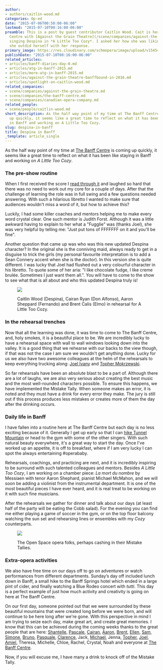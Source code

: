 ```yaml
---
author:
- authors/caitlin-wood.md
categories: Op-ed
date: "2015-07-06T00:50:00-06:00"
lastmod: "2015-07-10T00:16:00-06:00"
preamble: This is a post by guest contributor Caitlin Wood. Cait is here at The Banff
  Centre with [Against the Grain Theatre](/scene/companies/against-the-grain-theatre/),
  singing Despina in *A Little Too Cozy*. I asked her how she was liking Banff, and
  she outdid herself with her response.
primary_image: https://res.cloudinary.com/schmopera/image/upload/v1545409169/media/webhook-uploads/1436237094615/BanffBlueRodeo.jpg.jpg
publishDate: "2015-07-10T08:16:00-06:00"
related_articles:
- articles/banff-diaries-day-0.md
- articles/atg-in-banff-2015.md
- articles/more-atg-in-banff-2015.md
- articles/against-the-grain-theatre-banffbound-in-2016.md
- articles/spotlight-on-caitlin-wood.md
related_companies:
- scene/companies/against-the-grain-theatre.md
- scene/companies/the-banff-centre.md
- scene/companies/canadian-opera-company.md
related_people:
- scene/people/caitlin-wood.md
short_description: As the half way point of my time at The Banff Centre is coming
  up quickly, it seems like a great time to reflect on what it has been like staying
  in Banff and working on A Little Too Cozy.
slug: despina-in-banff
title: Despina in Banff
_template: article_single
---
```


As the half way point of my time at [The Banff Centre](/scene/companies/the-banff-centre/) is coming up quickly, it seems like  a great time to reflect on what it has been like staying in Banff and working on *A Little Too Cozy*.

### The pre-show routine

When I first received the score I [read through it](/whats-my-line/) and laughed so hard that there was no need to work out my core for a couple of days. After that the challenge of learning the role was in full swing and a few questions needed answering. With such a hilarious libretto I wanted to make sure that audiences wouldn't miss a word of it, but how to achieve this? 

Luckily, I had some killer coaches and mentors helping me to make every word crystal clear. One such mentor is Judith Forst. Although it was a little awkward having to explain to her what a "Fugglie" was (thanks Joel), she was very helpful by telling me: "Just put tons of FFFFFFF on it and you'll be fine". 

Another question that came up was who was this new updated Despina character? In the original she is the conniving maid, always ready to get in a disguise to trick the girls (my personal favourite interpretation is to add a Sean Connery accent when she is the doctor). In this version she is quite different. I was lucky that Joel had flushed out a very colourful character in his libretto. To quote some of her aria: "I like chocolate fudge, I like creme brulée. Sometimes I just want them all.". You will have to come to the show to see what that is all about and who this updated Despina truly is!

<figure data-type="image">

![](https://res.cloudinary.com/schmopera/image/upload/v1545409169/media/webhook-uploads/1436236657204/CaitRehearsal.jpg.jpg)

<figcaption>Caitlin Wood (Despina), Cairan Ryan (Don Alfonso), Aaron Sheppard (Fernando) and Brent Calis (Elmo) in rehearsal for A Little Too Cozy.</figcaption>
</figure>

### In the rehearsal trenches

Now that all the learning was done, it was time to come to The Banff Centre, and, holy smokes, it is a beautiful place to be. We are incredibly lucky to have a rehearsal space with wall to wall windows looking down into the valley. It is a good thing that we rehearse with our backs to the view though, if that was not the case I am sure we wouldn't get anything done. Lucky for us we also have two awesome colleagues at the helm of the rehearsals to keep everything trucking along: [Joel Ivany](/scene/people/joel-ivany/) and [Topher Mokrzewski](/scene/people/christopher-mokrzewski/). 

So far rehearsals have been an absolute blast to be a part of. Although there are a lot of laughs, we are also very serious about creating the best music and the most well-rounded characters possible. To ensure this happens, we have implemented the Mistake Tally. When someone makes an error, it is noted and they must have a drink for every error they make. The jury is still out if this process produces less mistakes or creates more of them the day after the drinking occurs. 

### Daily life in Banff

I have fallen into a routine here at The Banff Centre but each day is no less exciting because of it. Generally I get up early so that I can [hike Tunnel Mountain](/a-quick-hike-in-banff-or-testing-opera-singers-lungs/) or head to the gym with some of the other singers. With such natural beauty everywhere, it's a great way to start the day. Once I've worked up an appetite, it is off to breakfast, where if I am very lucky I can spot the always entertaining #operababy. 

Rehearsals, coachings, and practicing are next, and it is incredibly inspiring to be surround with such talented colleagues and mentors. Besides *A Little Too Cozy*, I am working on a chamber piece: *La mort du nombre* by Messiaen with tenor Aaron Shephard, pianist Michael McMahon, and we will soon be adding a violinist from the instrumental department. It is one of the most beautiful pieces I have ever heard, and it is real treat to be working on it with such fine musicians. 

After the rehearsals we gather for dinner and talk about our days (at least half of the party will be eating the Cobb salad). For the evening you can find me either playing a game of soccer in the gym, or on the top floor balcony watching the sun set and rehearsing lines or ensembles with my *Cozy* counterparts. 

<figure data-type="image">

![](https://res.cloudinary.com/schmopera/image/upload/v1545409169/media/webhook-uploads/1436236980766/BanffCrew.jpg.jpg)

<figcaption>The Open Space opera folks, perhaps cashing in their Mistake Tallies.</figcaption>
</figure>

### Extra-opera activities

We also have free time on our days off to go on adventures or watch performances from different departments. Sunday’s day off included lunch down in Banff, a small hike to the Banff Springs hotel which ended in a large pint of cider, and finally watching a Blue Rodeo concert with *tutti*. This day is a perfect example of just how much activity and creativity is going on here at The Banff Centre. 

On our first day, someone pointed out that we were surrounded by these beautiful mountains that were created long before we were born, and will continue to be here long after we're gone. With this perspective in mind I am trying to seize each day, make great art, and create great memories. I know that this can be achieved during the coming weeks thanks to the great people that are here: [Shantelle](/scene/people/shantelle-przybylo/), [Pascale](/scene/people/pascale-spinney), [Cairan](/scene/people/cairan-ryan/), [Aaron](/scene/people/aaron-sheppard/), [Brent](/scene/people/brent-calis/), [Ellen](/scene/people/ellen-mcateer/), [Sam](/scene/people/samantha-pickett/), [Simone](/scene/people/simone-mcintosh/), [Bruno](/scene/people/bruno-roy/), [Pasquale](/scene/people/pasquale-dalessio/), [Clarence](/scene/people/clarence-frazer/), Jack, [Michael](/scene/people/michael-mcmahon/), Jenna, [Topher](/scene/people/christopher-mokrzewski/), [Joel](/scene/people/joel-ivany/), [Amiel](/scene/people/amiel-gladstone/), Theresa, Michelle, Chloe, Rachel, Crystal, Noah and everyone at [The Banff Centre](/scene/companies/the-banff-centre/). 

Now, if you will excuse me, I have many a drink to knock off of the Mistake Tally.
